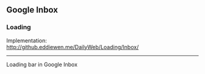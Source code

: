 ## Google Inbox
### Loading

Implementation:  
<http://github.eddiewen.me/DailyWeb/Loading/Inbox/>

----

Loading bar in Google Inbox